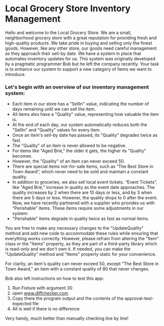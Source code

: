 # Local Grocery Store Inventory Management
Hello and welcome to the Local Grocery Store. We are a small, neighborhood grocery store with a great reputation for providing fresh and high-quality products. We take pride in buying and selling only the finest goods. However, like any other store, our goods need careful management as they approach their sell-by date. We have a system in place that automates inventory updates for us. This system was originally developed by a pragmatic programmer Bob but he left the company recently. Your task is to enhance our system to support a new category of items we want to introduce.

### Let's begin with an overview of our inventory management system:
* Each item in our store has a "SellIn" value, indicating the number of days remaining until we can sell the item.
* All items also have a "Quality" value, representing how valuable the item is.
* At the end of each day, our system automatically reduces both the "SellIn" and "Quality" values for every item.
* Once an item's sell-by date has passed, its "Quality" degrades twice as fast.
* The "Quality" of an item is never allowed to be negative.
* For items like "Aged Brie," the older it gets, the higher its "Quality" becomes.
* However, the "Quality" of an item can never exceed 50.
* There are special items not-for-sale items, such as “The Best Store in Town Award“, which never need to be sold and maintain a constant quality.
* In addition to groceries, we also sell local event tickets. “Event Tickets”, like "Aged Brie," increase in quality as the event date approaches. The quality increases by 2 when there are 10 days or less, and by 3 when there are 5 days or less. However, the quality drops to 0 after the event.
  Now, we have recently partnered with a supplier who provides us with “Perishable" items. These items require some adjustments in our system:
* "Perishable" items degrade in quality twice as fast as normal items.
  
You are free to make any necessary changes to the "UpdateQuality" method and add new code to accommodate these rules while ensuring that everything works correctly. However, please refrain from altering the "Item" class or the "Items" property, as they are part of a third-party library which is read-only and we don't own it. If needed, you can make the "UpdateQuality" method and "Items" property static for your convenience.

For clarity, an item's quality can never exceed 50, except "The Best Store in Town Award," an item with a constant quality of 80 that never changes.

Bob also left instructions on how to test this app:
1. Run Fixture with argument 30
2. open www.diffchecker.com
3. Copy there the program output and the contents of the approval-test-expected file
4. All is well if there is no difference

Very handy, much better than manually checking line by line!
